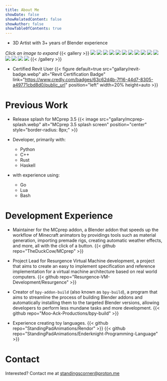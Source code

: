 ```yaml
---
title: About Me
showDate: false
showRelatedContent: false
showAuthor: false
showTable0fContents: true
---
```

<link rel="stylesheet" href="overrides.css">

- 3D Artist with 3+ years of Blender experience

*Click an image to expand*
{{< gallery >}}
  <img src="gallary/archviz1.webp"       class="grid-w50 md:grid-w33 xl:grid-w25" />
  <img src="gallary/archviz3.webp"       class="grid-w50 md:grid-w33 xl:grid-w25" />
  <img src="gallary/scifi-fire.webp"     class="grid-w50 md:grid-w33 xl:grid-w25" />
  <img src="gallary/birthday.webp"       class="grid-w50 md:grid-w33 xl:grid-w25" />
  <img src="gallary/desert-fight.webp"   class="grid-w50 md:grid-w33 xl:grid-w25" />
  <img src="gallary/archviz2.webp"       class="grid-w50 md:grid-w33 xl:grid-w25" />
  <img src="gallary/forest.webp"         class="grid-w50 md:grid-w33 xl:grid-w25" />
  <img src="gallary/new-years.webp"      class="grid-w50 md:grid-w33 xl:grid-w25" />
  <img src="gallary/birthday-2.webp"     class="grid-w50 md:grid-w33 xl:grid-w25" />
  <img src="gallary/microdetailing.webp" class="grid-w50 md:grid-w33 xl:grid-w25" />
  <img src="gallary/bored-again.webp"    class="grid-w50 md:grid-w33 xl:grid-w25" />
  <img src="gallary/bedtime.webp"        class="grid-w50 md:grid-w33 xl:grid-w25" />
  <img src="gallary/some-practice.webp"  class="grid-w50 md:grid-w33 xl:grid-w25" />
  <img src="gallary/waters.webp"         class="grid-w50 md:grid-w33 xl:grid-w25" />
  <img src="gallary/holograms.webp"      class="grid-w50 md:grid-w33 xl:grid-w25" />
{{< /gallery >}}


- Certified Revit User
{{< figure default=true src="gallary/revit-badge.webp" alt="Revit Certification Badge" link="https://www.credly.com/badges/63c62d4b-7f16-44d7-8305-a49771cbd8d0/public_url" position="left" width=20% height=auto >}}

# Previous Work
- Release splash for MCprep 3.5
{{< image src="gallary/mcprep-splash.webp" alt="MCprep 3.5 splash screen" position="center" style="border-radius: 8px;" >}}

- Developer, primarily with:
    - Python
    - C++
    - Rust
    - Haskell
- with experience using:
    - Go
    - Lua
    - Bash

# Development Experience
- Maintainer for the MCprep addon, a Blender addon that speeds up the workflow of Minecraft animators by providings tools such as material generation, importing premade rigs, creating automatic weather effects, and more, all with the click of a button.
{{< github repo="TheDuckCow/MCprep" >}}

- Project Lead for Resurgence Virtual Machine development, a project that aims to create an easy to implement specification and reference implementation for a virtual machine architecture based on real world computers.
{{< github repo="Resurgence-VM-Development/Resurgence" >}}

- Creator of `bpy-addon-build` (also known as `bpy-build`), a program that aims to streamline the process of building Blender addons and automatically installing them to the targeted Blender versions, allowing developers to perform less mundane tasks and more development.
{{< github repo="Moo-Ack-Productions/bpy-build" >}}

- Experience creating toy languages.
{{< github repo="StandingPadAnimations/Rendor" >}}
{{< github repo="StandingPadAnimations/Enderknight-Programming-Language" >}}

# Contact
Interested? Contact me at [standingscorner@proton.me](mailto:standingscorner@proton.me)

